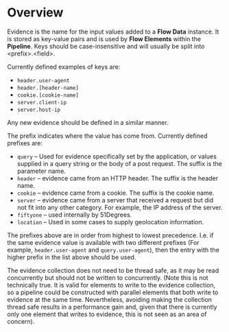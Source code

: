 # Overview

Evidence is the name for the input values added to a **Flow Data** instance.
It is stored as key-value pairs and is used by **Flow Elements** within the 
**Pipeline**. Keys should be case-insensitive and will usually be split into 
\<prefix\>.\<field\>.

Currently defined examples of keys are:

- `header.user-agent`
- `header.[header-name]`
- `cookie.[cookie-name]`
- `server.client-ip`
- `server.host-ip`

Any new evidence should be defined in a similar manner.

The prefix indicates where the value has come from. Currently defined prefixes are:

- `query` – Used for evidence specifically set by the application, or values supplied 
  in a query string or the body of a post request. The suffix is the parameter name.
- `header` – evidence came from an HTTP header. The suffix is the header name.
- `cookie` – evidence came from a cookie. The suffix is the cookie name.
- `server` – evidence came from a server that received a request but did not fit into 
  any other category. For example, the IP address of the server.
- `fiftyone` – used internally by 51Degrees.
- `location` – Used in some cases to supply geolocation information.

The prefixes above are in order from highest to lowest precedence. I.e. if the same 
evidence value is available with two different prefixes (For example, 
`header.user-agent` and `query.user-agent`), then the entry with the higher prefix 
in the list above should be used.

The evidence collection does not need to be thread safe, as it may be read 
concurrently but should not be written to concurrently. (Note this is not technically 
true. It is valid for elements to write to the evidence collection, so a pipeline 
could be constructed with parallel elements that both write to evidence at the same 
time. Nevertheless, avoiding making the collection thread safe results in a 
performance gain and, given that there is currently only one element that writes to 
evidence, this is not seen as an area of concern).



